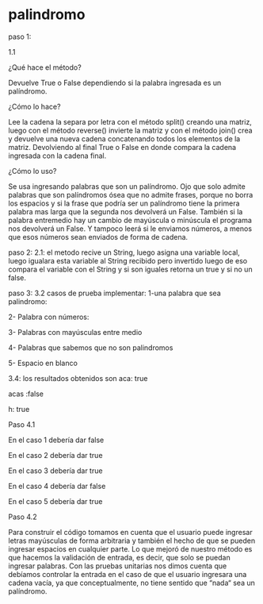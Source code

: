 # palindromo
paso 1:

1.1

¿Qué hace el método?

Devuelve True o False dependiendo si la palabra ingresada es un palíndromo.

¿Cómo lo hace?

Lee la cadena la separa por letra con el método split() creando una matriz, luego con el método reverse() invierte la matriz y con el método join() crea y devuelve una
nueva cadena concatenando todos los elementos de la matriz.
Devolviendo al final True o False en donde compara la cadena ingresada con la cadena final.

¿Cómo lo uso?

Se usa ingresando palabras que son un palíndromo.
Ojo que solo admite palabras que son palíndromos ósea que no admite frases, porque no borra los espacios y si la frase que podría ser un palíndromo tiene la primera
palabra mas larga que la segunda nos devolverá un False.
También si la palabra entremedio hay un cambio de mayúscula o minúscula el programa nos devolverá un False.
Y tampoco leerá si le enviamos números, a menos que esos números sean enviados de forma de cadena.

paso 2:
2.1: 
el metodo recive un String, luego asigna una variable local, luego igualara esta variable al String recibido pero invertido
luego de eso compara el variable con el String y si son     iguales retorna un true y si no un false.

paso 3:
3.2 casos de prueba implementar: 
1-una palabra que sea palindromo: 

2- Palabra con números: 

3- Palabras con mayúsculas entre medio

4- Palabras que sabemos que no son palindromos

5- Espacio en blanco

3.4: los resultados obtenidos son
aca: true

acas :false

h: true

Paso 4.1

En el caso 1 debería dar false

En el caso 2 debería dar true

En el caso 3 debería dar true

En el caso 4 debería dar false

En el caso 5 debería dar true

Paso 4.2

Para construir el código tomamos en cuenta que el usuario puede ingresar letras mayúsculas de forma arbitraria y también el hecho de que se pueden ingresar espacios en cualquier parte.
Lo que mejoró de nuestro método es que hacemos la validación de entrada, es decir, que solo se puedan ingresar palabras.
Con las pruebas unitarias nos dimos cuenta que debíamos controlar la entrada en el caso de que el usuario ingresara una cadena vacía, ya que conceptualmente, no tiene sentido que “nada“ sea un palíndromo.
